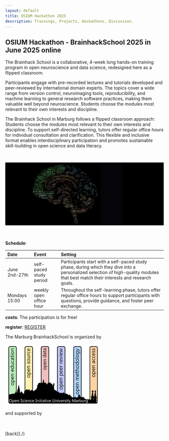 ```yaml
---
layout: default
title: OSIUM Hackathon 2025
description: Trainings, Projects, Hackathons, Discussion.
---
```



## OSIUM Hackathon - BrainhackSchool 2025 in June 2025 online

The Brainhack School is a collaborative, 4-week long hands-on training program in open neuroscience and data science, redesigned here as a flipped classroom.

Participants engage with pre-recorded lectures and tutorials developed and peer-reviewed by international domain experts. The topics cover a wide range from version control, neuroimaging tools, reproducibility, and machine learning to general research software practices, making them valuable well beyond neuroscience. 
Students choose the modules most relevant to their own interests and discipline.

The Brainhack School in Marburg follows a flipped classroom approach:
Students choose the modules most relevant to their own interests and discipline. To support self-directed learning, tutors offer regular office hours for individual consultation and clarification. 
This flexible and inclusive format enables interdisciplinary participation and promotes sustainable skill-building in open science and data literacy.

<br>

![BHS-Logo](./assets/images/brainhackSchool.jpg)

<br>

**Schedule**:

| Date | Event | Setting |
|:---------------|:--------------|:---------------|
| June 2nd-27th | self-paced study period | Participants start with a self-paced study phase, during which they dive into a personalized selection of high-quality modules that best match their interests and research goals. |
| Mondays 15:00 | weekly open office hour | Throughout the self-learning phase, tutors offer regular office hours to support participants with questions, provide guidance, and foster peer exchange. |


**costs**: The participation is for free!

**register**: <a href="https://redcap.kks.uni-marburg.de/surveys/?s=XPWKTAAW3W7N7KRE">REGISTER</a>


The Marburg BrainhackSchool is organized by 

<img src="./assets/images/OSIUM_logo.png" alt="OSIUM-Logo" width="300">

and supported by

<!-- <img src="./assets/images/mara-logo.jpeg" alt="MARA-Logo" width="300"> -->


<br>
<br>
[back](./)
